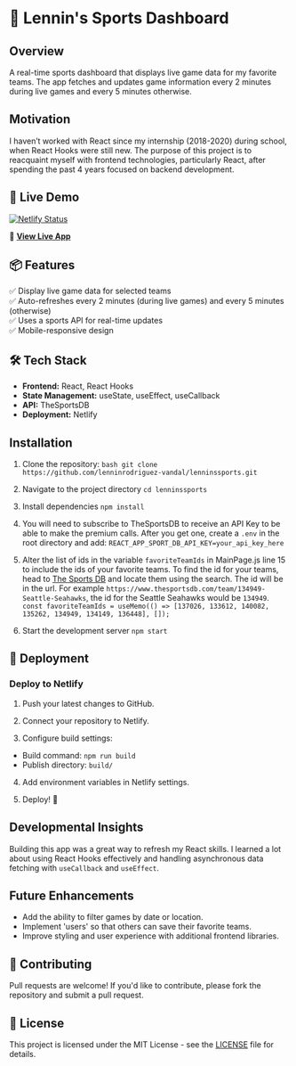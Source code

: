 # 🏀 Lennin's Sports Dashboard

## Overview
A real-time sports dashboard that displays live game data for my favorite teams. The app fetches and updates game information every 2 minutes during live games and every 5 minutes otherwise. 

## Motivation
I haven’t worked with React since my internship (2018-2020) during school, when React Hooks were still new. The purpose of this project is to reacquaint myself with frontend technologies, particularly React, after spending the past 4 years focused on backend development. 

## 🚀 Live Demo
[![Netlify Status](https://api.netlify.com/api/v1/badges/35a807ad-ce0a-4680-b03e-899114494d45/deploy-status)](https://app.netlify.com/sites/lenninlovessports/deploys)

🔗 **[View Live App](https://lenninlovessports.netlify.app)**

## 📦 Features
✅ Display live game data for selected teams  
✅ Auto-refreshes every 2 minutes (during live games) and every 5 minutes (otherwise)  
✅ Uses a sports API for real-time updates  
✅ Mobile-responsive design  

## 🛠 Tech Stack
- **Frontend:** React, React Hooks
- **State Management:** useState, useEffect, useCallback
- **API:** TheSportsDB
- **Deployment:** Netlify

## Installation

1. Clone the repository:
```bash git clone https://github.com/lenninrodriguez-vandal/lenninssports.git```

2. Navigate to the project directory
```cd lenninssports```

3. Install dependencies
```npm install```

4. You will need to subscribe to TheSportsDB to receive an API Key to be able to make the premium calls. After you get one, create a `.env` in the root directory and add:
```REACT_APP_SPORT_DB_API_KEY=your_api_key_here```

5. Alter the list of ids in the variable `favoriteTeamIds` in MainPage.js line 15 to include the ids of your favorite teams. To find the id for your teams, head to [The Sports DB](https://www.thesportsdb.com/) and locate them using the search. The id will be in the url. For example `https://www.thesportsdb.com/team/134949-Seattle-Seahawks`, the id for the Seattle Seahawks would be `134949`.
```const favoriteTeamIds = useMemo(() => [137026, 133612, 140082, 135262, 134949, 134149, 136448], []);```

6. Start the development server
```npm start```

## 🚀 Deployment
### Deploy to Netlify
1. Push your latest changes to GitHub.

2. Connect your repository to Netlify.

3. Configure build settings:
- Build command: `npm run build`
- Publish directory: `build/`

4. Add environment variables in Netlify settings.

5. Deploy! 🎉

## Developmental Insights
Building this app was a great way to refresh my React skills. I learned a lot about using React Hooks effectively and handling asynchronous data fetching with `useCallback` and `useEffect`.

## Future Enhancements
- Add the ability to filter games by date or location.
- Implement 'users' so that others can save their favorite teams.
- Improve styling and user experience with additional frontend libraries.

## 🤝 Contributing
Pull requests are welcome! If you'd like to contribute, please fork the repository and submit a pull request.

## 📜 License
This project is licensed under the MIT License - see the [LICENSE](LICENSE) file for details.

